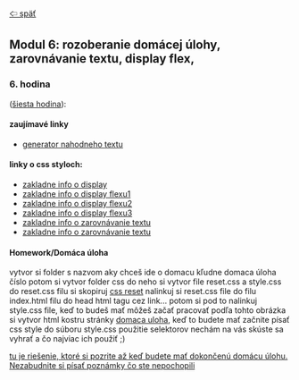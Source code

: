 [&#129188; späť](../../README.md)</br>

## Modul 6: rozoberanie domácej úlohy, zarovnávanie textu, display flex,

### 6. hodina
([šiesta hodina](lesson)):</br>

#### zaujímavé linky
- [generator nahodneho textu](http://www.blindtextgenerator.com/lorem-ipsum)</br>

#### linky o css styloch:</br>
- [zakladne info o display](https://css-tricks.com/almanac/properties/d/display)</br>
- [zakladne info o display flexu1](http://jonibologna.com/flexbox-cheatsheet)
- [zakladne info o display flexu2](https://css-tricks.com/snippets/css/a-guide-to-flexbox)</br>
- [zakladne info o display flexu3](https://www.w3schools.com/css/css3_flexbox.asp)</br>
- [zakladne info o zarovnávanie textu](https://css-tricks.com/almanac/properties/t/text-align)</br>
- [zakladne info o zarovnávanie textu](https://www.w3schools.com/cssref/pr_text_text-align.asp)</br>

#### Homework/Domáca úloha</br>
vytvor si folder s nazvom aky chceš ide o domacu kľudne domaca úloha číslo potom si vytvor folder css do neho si vytvor file reset.css a style.css do reset.css filu si skopiruj [css reset](https://meyerweb.com/eric/tools/css/reset/) nalinkuj si reset.css file do filu index.html filu do head html tagu cez link... potom si pod to nalinkuj style.css file, keď to budeš mať môžeš začať pracovať podľa tohto obrázka si vytvor html kostru stránky [domaca uloha](homework/homework.png), keď to budete mať začnite písať css style do súboru style.css použitie selektorov nechám na vás skúste sa vyhrať a čo najviac ich použiť ;)

[tu je riešenie, ktoré si pozrite až keď budete mať dokončenú domácu úlohu. Nezabudnite si písať poznámky čo ste nepochopili](homework/solution)<br>
